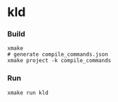 # kld

### Build

```shell
xmake
# generate compile_commands.json
xmake project -k compile_commands
```

### Run

```shell
xmake run kld
```
